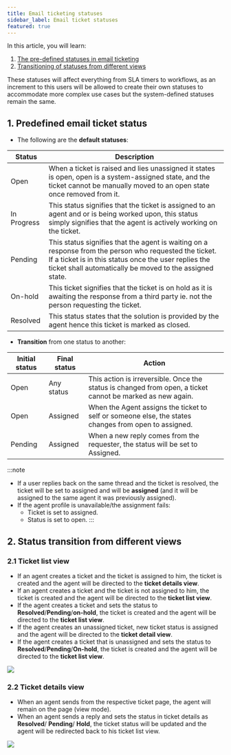 ```yaml
---
title: Email ticketing statuses
sidebar_label: Email ticket statuses
featured: true
---
```


In this article, you will learn: 
1. [The pre-defined statuses in email ticketing](#1)
2. [Transitioning of statuses from different views](#2)


These statuses will affect everything from SLA timers to workflows, as an increment to this users will be allowed to create their own statuses to accommodate more complex use cases but the system-defined statuses remain the same. 

## <a name="1"></a> 1. Predefined email ticket status 

- The following are the **default statuses**: 




| Status | Description |
| -------- | -------- |
| Open     | When a ticket is raised and lies unassigned it states is open, open is a system-assigned state, and the ticket cannot be manually moved to an open state once removed from it.     |
|In Progress|This status signifies that the ticket is assigned to an agent and or is being worked upon, this status simply signifies that the agent is actively working on the ticket.|
|Pending|This status signifies that the agent is waiting on a response from the person who requested the ticket. If a ticket is in this status once the user replies the ticket shall automatically be moved to the assigned state. |
|On-hold|This ticket signifies that the ticket is on hold as it is awaiting the response from a third party ie. not the person requesting the ticket.|
|Resolved| This status states that the solution is provided by the agent hence this ticket is marked as closed.|


- **Transition** from one status to another: 




| Initial status | Final status  | Action |
| -------- | -------- | -------- |
| Open     | Any status     | This action is irreversible. Once the status is changed from open, a ticket cannot be marked as new again.    |
|Open|Assigned| When the Agent assigns the ticket to self or someone else, the states changes from open to assigned. |
|Pending|Assigned|When a new reply comes from the requester, the status will be set to Assigned.|


:::note

- If a user replies back on the same thread and the ticket is resolved, the ticket will be set to assigned and will be **assigned** (and it will be assigned to the same agent it was previously assigned). 
- If the agent profile is unavailable/the assignment fails:
    - Ticket is set to assigned.  
    - Status is set to open.
:::


## <a name="2"></a> 2. Status transition from different views

### 2.1 Ticket list view


* If an agent creates a ticket and the ticket is assigned to him, the ticket is created and the agent will be directed to the **ticket details view**.
* If an agent creates a ticket and the ticket is not assigned to him, the ticket is created and the agent will be directed to the **ticket list view**.
* If the agent creates a ticket and sets the status to **Resolved**/**Pending**/**on-hold**, the ticket is created and the agent will be directed to the **ticket list view**. 
* If the agent creates an unassigned ticket, new ticket status is assigned and the agent will be directed to the **ticket detail view**. 
* If the agent creates a ticket that is unassigned and sets the status to **Resolved**/**Pending**/**On-hold**, the ticket is created and the agent will be directed to the **ticket list view**. 

![](https://i.imgur.com/RAO9y0C.png)


### 2.2 Ticket details view

* When an agent sends from the respective ticket page, the agent will remain on the page (view mode). 
* When an agent sends a reply and sets the status in ticket details as **Resolved**/ **Pending**/ **Hold**, the ticket status will be updated and the agent will be redirected back to his ticket list view. 

![](https://i.imgur.com/31nUXNV.png)











